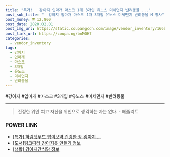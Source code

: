 ```yaml
--- 
title: "특가!   강아지 입마개 마스크 1개 3개입 유노스 미세먼지 반려동물 ..." 
post_sub_title: "  강아지 입마개 마스크 1개 3개입 유노스 미세먼지 반려동물 M 황사" 
post_money: ₩ 12,800 
post_date: 2020.02.01 
post_img_url: https://static.coupangcdn.com/image/vendor_inventory/166b/3493751576c662b90648fb67e430a8b631d273bd9aa1a45a32249699ef78.jpg 
post_link_url: https://coupa.ng/bnMOH7 
categories: 
  - vendor_inventory 
tags: 
  - 강아지 
  - 입마개 
  - 마스크 
  - 3개입 
  - 유노스 
  - 미세먼지 
  - 반려동물 
--- 
```

  #강아지 #입마개 #마스크 #3개입 #유노스 #미세먼지 #반려동물 
<hr> 

> 진정한 위인 치고 자신을 위인으로 생각하는 자는 없다. - 해즐리트 


### POWER LINK

* <a href="https://blog.naver.com/sakai111/221790745330" target="_blank">[특가] 하림펫푸드 밥이보약 건강한 장 강아지 ...</a>
* <a href="https://blog.naver.com/sakai111/221760781678" target="_blank">[도서]팅크따라 강아지옷 만들기 정보</a>
* <a href="https://blog.naver.com/sakai111/221768229925" target="_blank"> [생활] 강아지간식닭 정보 </a>
